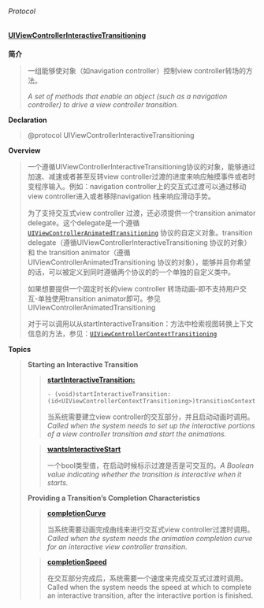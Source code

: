 ###### Protocol

#### [UIViewControllerInteractiveTransitioning](https://developer.apple.com/documentation/uikit/uiviewcontrollerinteractivetransitioning?language=objc)

**简介**

> 一组能够使对象（如navigation controller）控制view controller转场的方法。
>
> _A set of methods that enable an object \(such as a navigation controller\) to drive a view controller transition._

**Declaration**

> @protocol UIViewControllerInteractiveTransitioning

**Overview**

> 一个遵循UIViewControllerInteractiveTransitioning协议的对象，能够通过加速、减速或者甚至反转view controller过渡的进度来响应触摸事件或者时变程序输入。例如：navigation controller上的交互式过渡可以通过移动view controller进入或者移除navigation 栈来响应滑动手势。
>
> 为了支持交互式view controller 过渡，还必须提供一个transition animator delegate。这个delegate是一个遵循[`UIViewControllerAnimatedTransitioning`](https://developer.apple.com/documentation/uikit/uiviewcontrolleranimatedtransitioning?language=objc) 协议的自定义对象。transition delegate（遵循UIViewControllerInteractiveTransitioning 协议的对象） 和 the transition animator（遵循UIViewControllerAnimatedTransitioning 协议的对象），能够并且你希望的话，可以被定义到同时遵循两个协议的的一个单独的自定义类中。
>
> 如果想要提供一个固定时长的view controller 转场动画-即不支持用户交互-单独使用transition animator即可。参见UIViewControllerAnimatedTransitioning
>
> 对于可以调用以从startInteractiveTransition：方法中检索视图转换上下文信息的方法，参见：[`UIViewControllerContextTransitioning`](https://developer.apple.com/documentation/uikit/uiviewcontrollercontexttransitioning?language=objc)



**Topics**

> **Starting an Interactive Transition**
>
> > [**startInteractiveTransition:**](https://developer.apple.com/documentation/uikit/uiviewcontrollerinteractivetransitioning/1622028-startinteractivetransition?language=objc)
> >
> > ```
> > - (void)startInteractiveTransition:(id<UIViewControllerContextTransitioning>)transitionContext;
> > ```
> >
> > 当系统需要建立view controller的交互部分，并且启动动画时调用。_Called when the system needs to set up the interactive portions of a view controller transition and start the animations._
>
> > [**wantsInteractiveStart**](https://developer.apple.com/documentation/uikit/uiviewcontrollerinteractivetransitioning/1829433-wantsinteractivestart?language=objc)
> >
> > 一个bool类型值，在启动时候标示过渡是否是可交互的。_A Boolean value indicating whether the transition is interactive when it starts._
>
> **Providing a Transition’s Completion Characteristics**
>
> > [**completionCurve**](https://developer.apple.com/documentation/uikit/uiviewcontrollerinteractivetransitioning/1622027-completioncurve?language=objc)
> >
> > 当系统需要动画完成曲线来进行交互式view controller过渡时调用。_Called when the system needs the animation completion curve for an interactive view controller transition._
>
> > [**completionSpeed**](https://developer.apple.com/documentation/uikit/uiviewcontrollerinteractivetransitioning/1622031-completionspeed?language=objc)
> >
> > 在交互部分完成后，系统需要一个速度来完成交互式过渡时调用。Called when the system needs the speed at which to complete an interactive transition, after the interactive portion is finished.



